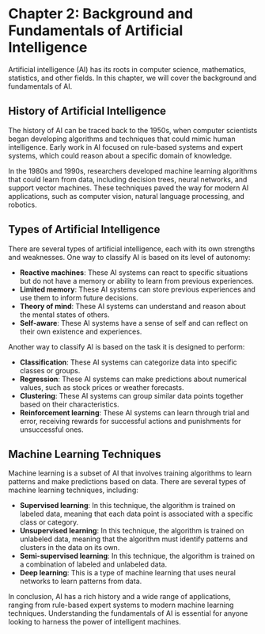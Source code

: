 Chapter 2: Background and Fundamentals of Artificial Intelligence
=================================================================

Artificial intelligence (AI) has its roots in computer science, mathematics, statistics, and other fields. In this chapter, we will cover the background and fundamentals of AI.

History of Artificial Intelligence
----------------------------------

The history of AI can be traced back to the 1950s, when computer scientists began developing algorithms and techniques that could mimic human intelligence. Early work in AI focused on rule-based systems and expert systems, which could reason about a specific domain of knowledge.

In the 1980s and 1990s, researchers developed machine learning algorithms that could learn from data, including decision trees, neural networks, and support vector machines. These techniques paved the way for modern AI applications, such as computer vision, natural language processing, and robotics.

Types of Artificial Intelligence
--------------------------------

There are several types of artificial intelligence, each with its own strengths and weaknesses. One way to classify AI is based on its level of autonomy:

* **Reactive machines**: These AI systems can react to specific situations but do not have a memory or ability to learn from previous experiences.
* **Limited memory**: These AI systems can store previous experiences and use them to inform future decisions.
* **Theory of mind**: These AI systems can understand and reason about the mental states of others.
* **Self-aware**: These AI systems have a sense of self and can reflect on their own existence and experiences.

Another way to classify AI is based on the task it is designed to perform:

* **Classification**: These AI systems can categorize data into specific classes or groups.
* **Regression**: These AI systems can make predictions about numerical values, such as stock prices or weather forecasts.
* **Clustering**: These AI systems can group similar data points together based on their characteristics.
* **Reinforcement learning**: These AI systems can learn through trial and error, receiving rewards for successful actions and punishments for unsuccessful ones.

Machine Learning Techniques
---------------------------

Machine learning is a subset of AI that involves training algorithms to learn patterns and make predictions based on data. There are several types of machine learning techniques, including:

* **Supervised learning**: In this technique, the algorithm is trained on labeled data, meaning that each data point is associated with a specific class or category.
* **Unsupervised learning**: In this technique, the algorithm is trained on unlabeled data, meaning that the algorithm must identify patterns and clusters in the data on its own.
* **Semi-supervised learning**: In this technique, the algorithm is trained on a combination of labeled and unlabeled data.
* **Deep learning**: This is a type of machine learning that uses neural networks to learn patterns from data.

In conclusion, AI has a rich history and a wide range of applications, ranging from rule-based expert systems to modern machine learning techniques. Understanding the fundamentals of AI is essential for anyone looking to harness the power of intelligent machines.
